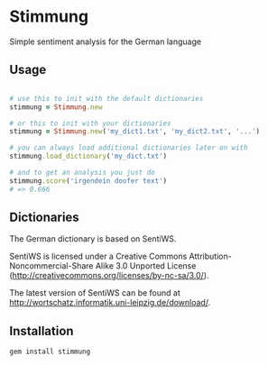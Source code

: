 # Stimmung

Simple sentiment analysis for the German language

## Usage

```ruby

# use this to init with the default dictionaries
stimmung = Stimmung.new

# or this to init with your dictionaries
stimmung = Stimmung.new('my_dict1.txt', 'my_dict2.txt', '...')

# you can always load additional dictionaries later on with
stimmung.load_dictionary('my_dict.txt')

# and to get an analysis you just do
stimmung.score('irgendein doofer text')
# => 0.666

```

## Dictionaries

The German dictionary is based on SentiWS.

SentiWS is licensed under a Creative Commons Attribution-Noncommercial-Share Alike 3.0 Unported License (http://creativecommons.org/licenses/by-nc-sa/3.0/).

The latest version of SentiWS can be found at http://wortschatz.informatik.uni-leipzig.de/download/.

## Installation

    gem install stimmung
